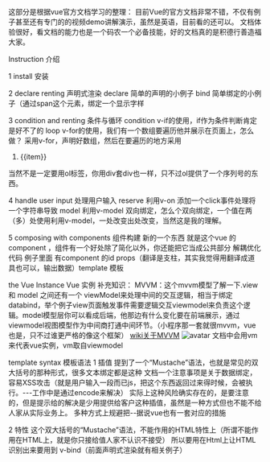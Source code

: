 这部分是根据vue官方文档学习的整理：
目前Vue的官方文档非常不错，不仅有例子甚至还有专门的的视频demo讲解演示，虽然是英语，目前看的还可以。
文档体验很好，看文档的能力也是一个码农一个必备技能，好的文档真的是积德行善造福大家。

Instruction 介绍

1 install 安装

2 declare renting 声明式渲染 
declare 简单的声明的小例子
bind 简单绑定的小例子（通过span这个元素，绑定一个显示字样

3 condition and renting 条件与循环
condition v-if的使用，if作为条件判断肯定是好不了的
loop v-for的使用，我们有一个数组要遍历他并展示在页面上，怎么做？ 采用v-for，声明好数组，然后在要遍历的地方采用
<ol v-for="  item in list ">
    <li>{{item}}</li>
</ol>
当然不是一定要用ol标签，你用div套div也一样，只不过ol提供了一个序列号的东西。

4 handle user input 处理用户输入
reserve 利用v-on 添加一个click事件处理将一个字符串导致
model 利用v-model 双向绑定，怎么个双向绑定，一个值在两（多）处使用利用v-model，一处改变出处改变，当然这是我的理解。

5  composing with components 组件构建
新的一个东西 就是这个vue 的component ，组件有一个好处除了简化以外，你还能把它当成公共部分 解耦优化代码
例子里面 有component 的id props（翻译是支柱，其实我觉得用翻译成道具也可以，输出数据）template 模板


the Vue Instance Vue 实例
补充知识：
MVVM：这个mvvm模型了解一下.view 和 model 之间还有一个 viewModel来处理中间的交互逻辑，相当于绑定databind，举个例子view页面触发事件需要逻辑交互viewmodel来负责这个逻辑。model模型层你可以看成后端，他那边有什么变化要在前端展示，通过viewmodel视图模型作为中间商打通中间环节。（小程序那一套就很mvvm，vue也是，只不过谁更严格的像这个框架）
[wiki关于MVVM](https://zh.wikipedia.org/wiki/MVVM)
![avatar](https://s2.ax1x.com/2019/06/26/ZeLQEt.png)
文档中会用vm来代表vue实例，vm取自viewmodel





template syntax 模板语法
1 插值 提到了一个“Mustache”语法，也就是常见的双大括号的那种形式，很多文本绑定都是这种
文档一个注意事项是关于数据绑定，容易XSS攻击（就是用户输入一段而已js，把这个东西返回过来得时候，会被执行。---工作中是通过encode来解决）
实际上这种风险确实存在的，是要注意的，但是提示给的解决是少用提供给客户这种插值，虽然是一种方式但也不能不给人家从实际业务上。
多种方式上规避把--据说vue也有一套对应的措施

2 特性 这个双大括号的“Mustache”语法，不能作用的HTML特性上（所谓不能作用在HTML上，就是你只接给值人家不认识不接受）
所以要用在Html上让HTML识别出来要用到 v-bind（前面声明式渲染就有相关例子）